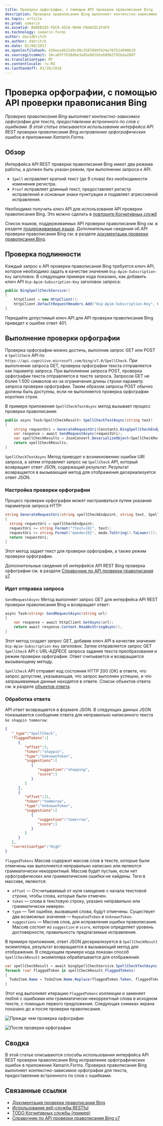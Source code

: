 ```yaml
---
title: Проверка орфографии, с помощью API проверки правописания Bing
description: Проверка правописания Bing выполняет контекстно-зависимое орфографии для текста, предоставление встроенного по слов с ошибками. В этой статье описывается использование интерфейса API REST проверки правописания Bing исправление орфографических ошибок в приложении Xamarin.Forms.
ms.topic: article
ms.prod: xamarin
ms.assetid: B40EB103-FDC0-45C6-9940-FB4ACDC2F4F9
ms.technology: xamarin-forms
author: davidbritch
ms.author: dabritch
ms.date: 02/08/2017
ms.openlocfilehash: 420eea4622d9c90c3587899fb24e707524990b19
ms.sourcegitcommit: 20ca85ff638dbe3a85e601b5eb09b2f95bda2807
ms.translationtype: MT
ms.contentlocale: ru-RU
ms.lasthandoff: 03/28/2018
---
```

# <a name="spell-checking-using-the-bing-spell-check-api"></a>Проверка орфографии, с помощью API проверки правописания Bing

_Проверка правописания Bing выполняет контекстно-зависимое орфографии для текста, предоставление встроенного по слов с ошибками. В этой статье описывается использование интерфейса API REST проверки правописания Bing исправление орфографических ошибок в приложении Xamarin.Forms._

## <a name="overview"></a>Обзор

Интерфейса API REST проверки правописания Bing имеет два режима работы, а должен быть указан режим, при выполнении запроса к API.

- `Spell` исправляет краткий текст (до 9 слова) без необходимости изменения регистра.
- `Proof` исправляет длинный текст, предоставляет регистр исправлений и основные знаки пунктуации и подавляет агрессивной исправления.

Необходимо получить ключ API для использования API проверки правописания Bing. Это можно сделать в [повторите Когнитивных служб](https://azure.microsoft.com/try/cognitive-services/)

Список языков, поддерживаемых API проверки правописания Bing см. в разделе [поддерживаемые языки](/azure/cognitive-services/bing-spell-check/bing-spell-check-supported-languages/). Дополнительные сведения об API проверки правописания Bing см. в разделе [документации проверки правописания Bing](/azure/cognitive-services/bing-spell-check/).

## <a name="authentication"></a>Проверка подлинности

Каждый запрос к API проверки правописания Bing требуется ключ API, которое необходимо задать в качестве значения `Ocp-Apim-Subscription-Key` заголовок. В следующем примере кода показано, как добавить ключ API `Ocp-Apim-Subscription-Key` заголовок запроса:

```csharp
public BingSpellCheckService()
{
    httpClient = new HttpClient();
    httpClient.DefaultRequestHeaders.Add("Ocp-Apim-Subscription-Key", Constants.BingSpellCheckApiKey);
}
```

Передайте допустимый ключ API для API проверки правописания Bing приведет к ошибке ответ 401.

## <a name="performing-spell-checking"></a>Выполнение проверки орфографии

Проверка орфографии можно достичь, выполнив запрос GET или POST к `SpellCheck` API по `https://api.cognitive.microsoft.com/bing/v7.0/SpellCheck`. При выполнении запроса GET, проверка орфографии текста отправляется как параметр запроса. При выполнении запроса POST, проверка орфографии текста отправляется в тексте запроса. Запросов GET не более 1 500 символов из-за ограничения длины строки параметр запроса проверки орфографии. Таким образом запросы POST обычно должны быть доступны, если не выполняется проверка орфографии коротких строк.

В примере приложения `SpellCheckTextAsync` метод вызывает процесс проверки правописания:

```csharp
public async Task<SpellCheckResult> SpellCheckTextAsync(string text)
{
    string requestUri = GenerateRequestUri(Constants.BingSpellCheckEndpoint, text, SpellCheckMode.Spell);
    var response = await SendRequestAsync(requestUri);
    var spellCheckResults = JsonConvert.DeserializeObject<SpellCheckResult>(response);
    return spellCheckResults;
}
```

`SpellCheckTextAsync` Метод приводит к возникновению ошибки URI запроса, а затем отправляет запрос на `SpellCheck` API, который возвращает ответ JSON, содержащий результат. Результат возвращается в вызывающий метод для отображения десериализуется ответ JSON.

### <a name="configuring-spell-checking"></a>Настройка проверки орфографии

Процесс проверки орфографии может настраиваться путем указания параметров запроса HTTP:

```csharp
string GenerateRequestUri(string spellCheckEndpoint, string text, SpellCheckMode mode)
{
  string requestUri = spellCheckEndpoint;
  requestUri += string.Format("?text={0}", text);                         // text to spell check
  requestUri += string.Format("&mode={0}", mode.ToString().ToLower());    // spellcheck mode - proof or spell
  return requestUri;
}
```

Этот метод задает текст для проверки орфографии, а также режим проверки орфографии.

Дополнительные сведения об интерфейсе API REST Bing проверка орфографии см. в разделе [Справочник по API проверки правописания v7](/rest/api/cognitiveservices/bing-spell-check-api-v7-reference/).

### <a name="sending-the-request"></a>Идет отправка запроса

`SendRequestAsync` Метод выполняет запрос GET для интерфейса API REST проверки правописания Bing и возвращает ответ:

```csharp
async Task<string> SendRequestAsync(string url)
{
    var response = await httpClient.GetAsync(url);
    return await response.Content.ReadAsStringAsync();
}
```

Этот метод создает запрос GET, добавив ключ API в качестве значения `Ocp-Apim-Subscription-Key` заголовок. Затем отправляется запрос GET `SpellCheck` API с URL-АДРЕСЕ запроса задания текста преобразования и режим проверки орфографии. Ответ считывается и возвращается вызывающему методу.

`SpellCheck` API отправит код состояния HTTP 200 (ОК) в ответе, что запрос допустим, указывающая, что запрос выполнен успешно, и что запрашиваемые данные находятся в ответе. Список объектов ответа см. в разделе [объектов ответа](/rest/api/cognitiveservices/bing-spell-check-api-v7-reference#response-objects).

### <a name="processing-the-response"></a>Обработка ответа

API ответ возвращается в формате JSON. В следующих данных JSON показывается сообщение ответа для неправильно написанного текста `Go shappin tommorow`:

```json
{  
   "_type":"SpellCheck",
   "flaggedTokens":[  
      {  
         "offset":3,
         "token":"shappin",
         "type":"UnknownToken",
         "suggestions":[  
            {  
               "suggestion":"shopping",
               "score":1
            }
         ]
      },
      {  
         "offset":11,
         "token":"tommorow",
         "type":"UnknownToken",
         "suggestions":[  
            {  
               "suggestion":"tomorrow",
               "score":1
            }
         ]
      }
   ],
   "correctionType":"High"
}
```

`flaggedTokens` Массив содержит массив слов в тексте, которые были отмечены как выполняется неправильно написано или являются грамматически некорректный. Массив будет пустым, если нет орфографических или грамматические ошибки не найдены. Теги в массиве, являются:

- `offset` — Отсчитываемый от нуля смещение с начала текстовой строки, чтобы слова, которые были отмечен.
- `token` — слова в текстовую строку, указано неправильно или грамматически неверен.
- `type` — Тип ошибки, вызвавшей слова, будут отмечены. Существует два возможных значения — `RepeatedToken` и `UnknownToken`.
- `suggestions` — Массив слов, для исправления ошибки правописания. Массив состоит из `suggestion` и `score`, которое определяет уровень достоверности, правильность предлагаемые исправления.

В примере приложения, ответ JSON десериализуется в `SpellCheckResult` экземпляра, результат возвращается в вызывающий метод для отображения. В следующем примере кода показан способ `SpellCheckResult` экземпляра обрабатывается для отображения:

```csharp
var spellCheckResult = await bingSpellCheckService.SpellCheckTextAsync(TodoItem.Name);
foreach (var flaggedToken in spellCheckResult.FlaggedTokens)
{
  TodoItem.Name = TodoItem.Name.Replace(flaggedToken.Token, flaggedToken.Suggestions.FirstOrDefault().Suggestion);
}
```

Этот код выполняет итерацию `FlaggedTokens` коллекции и заменяет любой с ошибками или грамматически некорректный слова в исходном тексте, с помощью первого предложения. Следующих снимках экрана показано до и после проверки правописания.

![](spell-check-images/before-spell-check.png "Прежде чем проверка орфографии")

![](spell-check-images/after-spell-check.png "После проверки орфографии")

## <a name="summary"></a>Сводка

В этой статье описываются способы использования интерфейса API REST проверки правописания Bing исправление орфографических ошибок в приложении Xamarin.Forms. Проверка правописания Bing выполняет контекстно-зависимое орфографии для текста, предоставление встроенного по слов с ошибками.

## <a name="related-links"></a>Связанные ссылки

- [Документация проверки правописания Bing](/azure/cognitive-services/bing-spell-check/)
- [Использование веб-службы RESTful](~/xamarin-forms/data-cloud/consuming/rest.md)
- [TODO Когнитивных службы (пример)](https://developer.xamarin.com/samples/xamarin-forms/WebServices/TodoCognitiveServices/)
- [Справочник по API проверки правописания Bing v7](/rest/api/cognitiveservices/bing-spell-check-api-v7-reference/)
